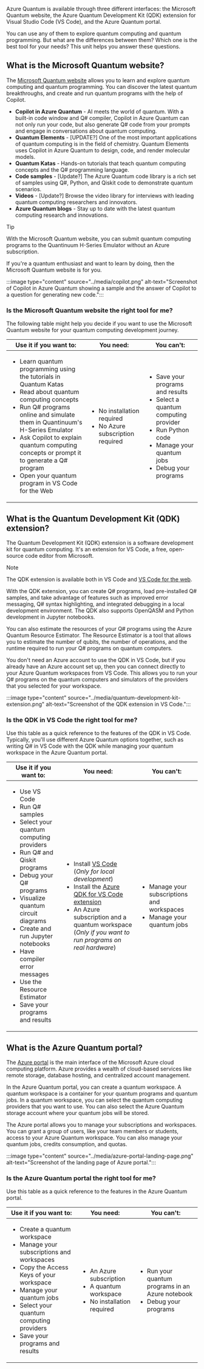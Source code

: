 Azure Quantum is available through three different interfaces: the Microsoft Quantum website, the Azure Quantum Development Kit (QDK) extension for Visual Studio Code (VS Code), and the Azure Quantum portal.

You can use any of them to explore quantum computing and quantum programming. But what are the differences between them? Which one is the best tool for your needs? This unit helps you answer these questions.

## What is the Microsoft Quantum website?

The [Microsoft Quantum website](https://quantum.microsoft.com/) allows you to learn and explore quantum computing and quantum programming. You can discover the latest quantum breakthroughs, and create and run quantum programs with the help of Copilot.

- **Copilot in Azure Quantum** - AI meets the world of quantum. With a built-in code window and Q# compiler, Copilot in Azure Quantum can not only run your code, but also generate Q# code from your prompts and engage in conversations about quantum computing.
- **Quantum Elements** - [UPDATE?] One of the most important applications of quantum computing is in the field of chemistry. Quantum Elements uses Copilot in Azure Quantum to design, code, and render molecular models.
- **Quantum Katas** - Hands-on tutorials that teach quantum computing concepts and the Q# programming language.
- **Code samples** - [Update?] The Azure Quantum code library is a rich set of samples using Q#, Python, and Qiskit code to demonstrate quantum scenarios.
- **Videos** - [Update?] Browse the video library for interviews with leading quantum computing researchers and innovators.
- **Azure Quantum blogs** - Stay up to date with the latest quantum computing research and innovations.

> [!TIP]
> With the Microsoft Quantum website, you can submit quantum computing programs to the Quantinuum H-Series Emulator without an Azure subscription.

If you're a quantum enthusiast and want to learn by doing, then the Microsoft Quantum website is for you.

:::image type="content" source="../media/copilot.png" alt-text="Screenshot of Copilot in Azure Quantum showing a sample and the answer of Copilot to a question for generating new code.":::

### Is the Microsoft Quantum website the right tool for me?

The following table might help you decide if you want to use the Microsoft Quantum website for your quantum computing development journey.

| Use it if you want to: | You need: | You can't: |
| --- | --- | --- |
| <ul><li>Learn quantum programming using the tutorials in Quantum Katas</li><li>Read about quantum computing concepts</li><li>Run Q# programs online and simulate them in Quantinuum's H-Series Emulator</li><li> Ask Copilot to explain quantum computing concepts or prompt it to generate a Q# program </li><li> Open your quantum program in VS Code for the Web</li></ul> | <ul><li>No installation required</li><li>No Azure subscription required</li><ul> | <ul><li> Save your programs and results</li><li> Select a quantum computing provider </li><li>Run Python code </li><li>Manage your quantum jobs</li><li>Debug your programs</li></ul>|

## What is the Quantum Development Kit (QDK) extension?

The Quantum Development Kit (QDK) extension is a software development kit for quantum computing. It's an extension for VS Code, a free, open-source code editor from Microsoft.

> [!NOTE]
> The QDK extension is available both in VS Code and [VS Code for the web](https://vscode.dev/quantum).

With the QDK extension, you can create Q# programs, load pre-installed Q# samples, and take advantage of features such as improved error messaging, Q# syntax highlighting, and integrated debugging in a local development environment. The QDK also supports OpenQASM and Python development in Jupyter notebooks.

You can also estimate the resources of your Q# programs using the Azure Quantum Resource Estimator. The Resource Estimator is a tool that allows you to estimate the number of qubits, the number of operations, and the runtime required to run your Q# programs on quantum computers.

You don't need an Azure account to use the QDK in VS Code, but if you already have an Azure account set up, then you can connect directly to your Azure Quantum workspaces from VS Code. This allows you to run your Q# programs on the quantum computers and simulators of the providers that you selected for your workspace.

:::image type="content" source="../media/quantum-development-kit-extension.png" alt-text="Screenshot of the QDK extension in VS Code.":::

### Is the QDK in VS Code the right tool for me?

Use this table as a quick reference to the features of the QDK in VS Code. Typically, you'll use different Azure Quantum options together, such as writing Q# in VS Code with the QDK while managing your quantum workspace in the Azure Quantum portal.

| Use it if you want to: | You need: | You can't: |
| --- | --- | --- |
| <ul><li>Use VS Code</li><li> Run Q# samples</li><li>Select your quantum computing providers</li><li>Run Q# and Qiskit programs</li><li> Debug your Q# programs</li><li> Visualize quantum circuit diagrams </li><li>  Create and run Jupyter notebooks  </li><li> Have compiler error messages</li><li> Use the Resource Estimator </li><li>  Save your programs and results</li></ul> | <ul><li>Install [VS Code](https://code.visualstudio.com/) (*Only for local development*) </li><li> Install the [Azure QDK for VS Code extension](https://marketplace.visualstudio.com/items?itemName=quantum.qsharp-lang-vscode) </li><li> An Azure subscription and a quantum workspace (*Only if you want to run programs on real hardware*) </li></ul>| <ul><li> Manage your subscriptions and workspaces</li><li> Manage your quantum jobs</li></ul> |

## What is the Azure Quantum portal?

The [Azure portal](https://portal.azure.com) is the main interface of the Microsoft Azure cloud computing platform. Azure provides a wealth of cloud-based services like remote storage, database hosting, and centralized account management.

In the Azure Quantum portal, you can create a quantum workspace. A quantum workspace is a container for your quantum programs and quantum jobs. In a quantum workspace, you can select the quantum computing providers that you want to use. You can also select the Azure Quantum storage account where your quantum jobs will be stored.

The Azure portal allows you to manage your subscriptions and workspaces. You can grant a group of users, like your team members or students, access to your Azure Quantum workspace. You can also manage your quantum jobs, credits consumption, and quotas.

:::image type="content" source="../media/azure-portal-landing-page.png" alt-text="Screenshot of the landing page of Azure portal.":::

### Is the Azure Quantum portal the right tool for me?

Use this table as a quick reference to the features in the Azure Quantum portal.

| Use it if you want to: | You need: | You can't: |
| --- | --- | --- |
| <ul><li> Create a quantum workspace </li><li>Manage your subscriptions and workspaces</li><li> Copy the Access Keys of your workspace </li><li> Manage your quantum jobs</li><li>Select your quantum computing providers</li><li> Save your programs and results</li></ul> | <ul><li>An Azure subscription</li><li>A quantum workspace</li><li> No installation required</li></ul>| <ul><li>Run your quantum programs in an Azure notebook</li><li>Debug your programs  |

